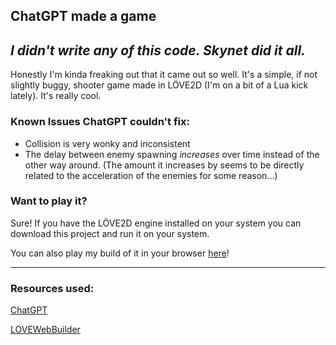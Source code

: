## ChatGPT made a game
*I didn't write any of this code. Skynet did it all.*
---

Honestly I'm kinda freaking out that it came out so well. It's a simple, if not slightly buggy, shooter game made in LÖVE2D (I'm on a bit of a Lua kick lately). It's really cool.

### Known Issues ChatGPT couldn't fix:
- Collision is very wonky and inconsistent
- The delay between enemy spawning *increases* over time instead of the other way around. (The amount it increases by seems to be directly related to the acceleration of the enemies for some reason...)

### Want to play it?

Sure! If you have the LÖVE2D engine installed on your system you can download this project and run it on your system.

You can also play my build of it in your browser [here](https://datoneguy246.github.io/ChatGPT-Game)!

---
### Resources used:
[ChatGPT](https://chat.openai.com)

[LOVEWebBuilder](https://schellingb.github.io/LoveWebBuilder)
